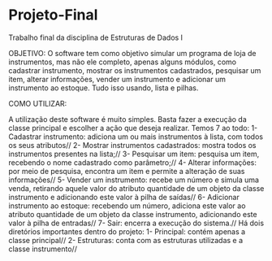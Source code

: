 # Projeto-Final
Trabalho final da disciplina de Estruturas de Dados I

OBJETIVO: 
O software tem como objetivo simular um programa de loja de instrumentos, mas não ele completo, apenas alguns módulos, como cadastrar instrumento, mostrar os instrumentos cadastrados, pesquisar um item, alterar informações, vender um instrumento e adicionar um instrumento ao estoque. 
Tudo isso usando, lista e pilhas.

COMO UTILIZAR: 

A utilização deste software é muito simples. Basta fazer a execução da classe principal e escolher a ação que deseja realizar. Temos 7 ao todo:
1-	Cadastrar instrumento: adiciona um ou mais instrumentos à lista, com todos os seus atributos//
2-	Mostrar instrumentos cadastrados: mostra todos os instrumentos presentes na lista;//
3-	Pesquisar um item: pesquisa um item, recebendo o nome cadastrado como parâmetro;//
4-	Alterar informações: por meio de pesquisa, encontra um item e permite a alteração de suas informações//
5-	Vender um instrumento: recebe um número e simula uma venda, retirando aquele valor do atributo quantidade de um objeto da classe instrumento e adicionando este valor à pilha de saídas//
6-	Adicionar instrumento ao estoque: recebendo um número, adiciona este valor ao atributo quantidade de um objeto da classe instrumento, adicionando este valor à pilha de entradas//
7-	Sair: encerra a execução do sistema.//
Há dois diretórios importantes dentro do projeto: 
1-	Principal: contém apenas a classe principal//
2-	Estruturas: conta com as estruturas utilizadas e a classe instrumento//
